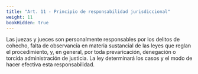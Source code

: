 ```yaml
---
title: "Art. 11 - Principio de responsabilidad jurisdiccional"
weight: 11
bookHidden: true
---
```


Las juezas y jueces son personalmente responsables por los delitos de cohecho, falta de observancia en materia sustancial de las leyes que reglan el procedimiento, y, en general, por toda prevaricación, denegación o torcida administración de justicia. La ley determinará los casos y el modo de hacer efectiva esta responsabilidad.